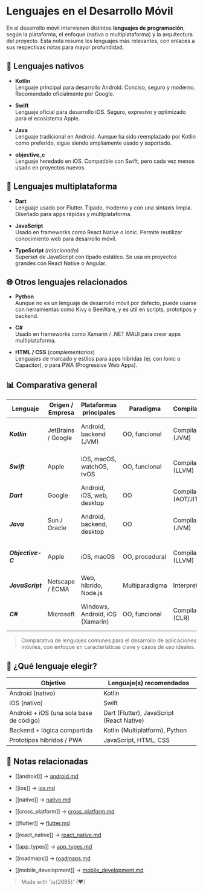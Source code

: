 # Lenguajes en el Desarrollo Móvil

En el desarrollo móvil intervienen distintos **lenguajes de programación**, según la plataforma, el enfoque (nativo o multiplataforma) y la arquitectura del proyecto. Esta nota resume los lenguajes más relevantes, con enlaces a sus respectivas notas para mayor profundidad.

## 🔶 Lenguajes nativos

-  **Kotlin**  
   Lenguaje principal para desarrollo Android. Conciso, seguro y moderno. Recomendado oficialmente por Google.

-  **Swift**  
   Lenguaje oficial para desarrollo iOS. Seguro, expresivo y optimizado para el ecosistema Apple.

-  **Java**  
   Lenguaje tradicional en Android. Aunque ha sido reemplazado por Kotlin como preferido, sigue siendo ampliamente usado y soportado.

-  **objective_c**  
   Lenguaje heredado en iOS. Compatible con Swift, pero cada vez menos usado en proyectos nuevos.

## 🔷 Lenguajes multiplataforma

-  **Dart**  
   Lenguaje usado por Flutter. Tipado, moderno y con una sintaxis limpia. Diseñado para apps rápidas y multiplataforma.

-  **JavaScript**  
   Usado en frameworks como React Native o Ionic. Permite reutilizar conocimiento web para desarrollo móvil.

-  **TypeScript** _(relacionado)_  
   Superset de JavaScript con tipado estático. Se usa en proyectos grandes con React Native o Angular.

## 🌐 Otros lenguajes relacionados

-  **Python**  
   Aunque no es un lenguaje de desarrollo móvil por defecto, puede usarse con herramientas como Kivy o BeeWare, y es útil en scripts, prototipos y backend.

-  **C#**  
   Usado en frameworks como Xamarin / .NET MAUI para crear apps multiplataforma.

-  **HTML / CSS** (_complementarios_)  
   Lenguajes de marcado y estilos para apps híbridas (ej. con Ionic o Capacitor), o para PWA (Progressive Web Apps).

## 📊 Comparativa general

| Lenguaje    | Origen / Empresa   | Plataformas principales         | Paradigma      | Compilación         | Asincronía       | Null Safety       | Interoperabilidad           | Dificultad | Curva de aprendizaje | Comunidad / Recursos | Estilo de código      | Casos de uso ideales                       |
| ----------- | ------------------ | ------------------------------- | -------------- | ------------------- | ---------------- | ----------------- | --------------------------- | ---------- | -------------------- | -------------------- | --------------------- | ------------------------------------------ |
| ***Kotlin***      | JetBrains / Google | Android, backend (JVM)          | OO, funcional  | Compilado (JVM)     | Coroutines       | ✅ Sí              | Java                        | Media      | Suave                | Alta                 | Moderno, conciso      | Apps Android nativas, backend con Ktor     |
| ***Swift***       | Apple              | iOS, macOS, watchOS, tvOS       | OO, funcional  | Compilado (LLVM)    | async/await      | ✅ Sí              | Objective-C, C              | Media      | Media                | Alta                 | Limpio, expresivo     | Apps iOS/macOS, desarrollo Apple           |
| ***Dart***        | Google             | Android, iOS, web, desktop      | OO             | Compilado (AOT/JIT) | async/await      | ✅ Sí              | JavaScript (Web), C (FFI)   | Media      | Suave                | En crecimiento       | Claro, estructurado   | Apps móviles con Flutter, multiplataforma  |
| ***Java***        | Sun / Oracle       | Android, backend, desktop       | OO             | Compilado (JVM)     | Threads, Futures | ⚠️ No por defecto | Kotlin, otros JVM           | Media      | Lenta                | Muy alta             | Verboso, estructurado | Legacy Android, backend empresarial        |
| ***Objective-C*** | Apple              | iOS, macOS                      | OO, procedural | Compilado (LLVM)    | Delegados        | ⚠️ No por defecto | Swift                       | Alta       | Lenta                | Menor actualmente    | Verboso, clásico      | Apps iOS antiguas, mantenimiento de legacy |
| ***JavaScript***  | Netscape / ECMA    | Web, híbrido, Node.js           | Multiparadigma | Interpretado        | async/await      | ⚠️ Parcial        | Dart (JS), otros via bridge | Baja       | Rápida               | Muy alta             | Dinámico, flexible    | Web, híbrido con React Native              |
| ***C#***          | Microsoft          | Windows, Android, iOS (Xamarin) | OO, funcional  | Compilado (CLR)     | async/await      | ✅ Sí              | .NET, plataformas MS        | Media      | Media                | Alta                 | Moderno, robusto      | Apps con .NET MAUI, backend, escritorio    |

> Comparativa de lenguajes comunes para el desarrollo de aplicaciones móviles, con enfoque en características clave y casos de uso ideales.

## 🎯 ¿Qué lenguaje elegir?

| Objetivo                                 | Lenguaje(s) recomendados                      |
|------------------------------------------|-----------------------------------------------|
| Android (nativo)                         | Kotlin                                        |
| iOS (nativo)                             | Swift                                         |
| Android + iOS (una sola base de código) | Dart (Flutter), JavaScript (React Native)     |
| Backend + lógica compartida             | Kotlin (Multiplatform), Python               |
| Prototipos híbridos / PWA                | JavaScript, HTML, CSS                         |

## 🔗 Notas relacionadas

- [[android]] → [android.md](/os/android.md)  

- [[ios]] → [ios.md](/os/ios.md)  

- [[nativo]] → [nativo.md](/overview/nativo.md)  

- [[cross_platform]] → [cross_platform.md](/overview/cross_platform.md)  

- [[flutter]] → [flutter.md](/frameworks/flutter.md)  

- [[react_native]] → [react_native.md](/frameworks/react_native.md)  

- [[app_types]] → [app_types.md](/overview/tipos_de_apps.md)  

- [[roadmaps]] → [roadmaps.md](/roadmaps/roadmaps.md)  

- [[mobile_development]] → [mobile_development.md](/overview/mobile_development.md)  

> Made with '\u{2665}' (♥)
